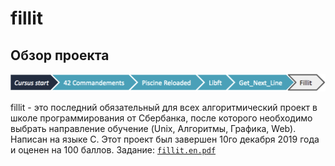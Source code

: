 # fillit

## Обзор проекта

![alt text](https://github.com/eldaroid/pictures/blob/master/fillit.png)

fillit - это последний обязательный для всех алгоритмический проект в школе программирования от Сбербанка, после которого необходимо выбрать направление обучение (Unix, Алгоритмы, Графика, Web). Написан на языке C.
Этот проект был завершен 10го декабря 2019 года и оценен на 100 баллов. Задание: [`fillit.en.pdf`](https://github.com/eldaroid/fillit/blob/master/resources/fillitMARKED.en.pdf)
